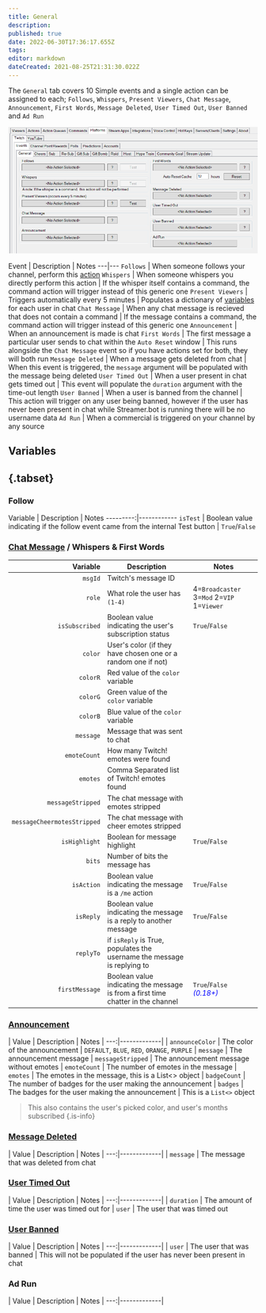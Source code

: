 ```yaml
---
title: General
description: 
published: true
date: 2022-06-30T17:36:17.655Z
tags: 
editor: markdown
dateCreated: 2021-08-25T21:31:30.022Z
---
```


The `General` tab covers 10 Simple events and a single action can be assigned to each; `Follows`, `Whispers`, `Present Viewers`, `Chat Message`, `Announcement`, `First Words`, `Message Deleted`, `User Timed Out`, `User Banned` and `Ad Run`

![twitch-events-general-0110.png](/twitch-events-general-0110.png)

Event | Description | Notes
---|---
`Follows` | When someone follows your channel, perform this [action](Actions)
`Whispers` | When someone whispers you directly perform this action | If the whisper itself contains a command, the command action will trigger instead of this generic one
`Present Viewers` | Triggers automatically every 5 minutes | Populates a dictionary of [variables](/en/Variables#present-viewers) for each user in chat
`Chat Message` | When any chat message is recieved that does not contain a command | If the message contains a command, the command action will trigger instead of this generic one
`Announcement` | When an announcement is made is chat
`First Words` | The first message a particular user sends to chat within the `Auto Reset` window | This runs alongside the `Chat Message` event so if you have actions set for both, they will both run
`Message Deleted` | When a message gets deleted from chat | When this event is triggered, the `message` argument will be populated with the message being deleted
`User Timed Out` | When a user present in chat gets timed out | This event will populate the `duration` argument with the time-out length
`User Banned` | When a user is banned from the channel | This action will trigger on any user being banned, however if the user has never been present in chat while Streamer.bot is running there will be no username data
`Ad Run` | When a commercial is triggered on your channel by any source


## Variables 
## {.tabset}
### Follow
Variable | Description | Notes
---------:|------------
`isTest` | Boolean value indicating if the follow event came from the internal Test button | `True`/`False` 

### [Chat Message](/en/Events/General) / Whispers & First Words

Variable | Description| Notes
---------:|------------|---
`msgId` | Twitch's message ID 
`role` | What role the user has `(1-4)` | 4=`Broadcaster` 3=`Mod` 2=`VIP` 1=`Viewer`
`isSubscribed` | Boolean value indicating the user's subscription status |  `True`/`False`
`color` | User's color (if they have chosen one or a random one if not)
`colorR` | Red value of the `color` variable
`colorG` | Green value of the `color` variable
`colorB` | Blue value of the `color` variable
`message` | Message that was sent to chat
`emoteCount` | How many Twitch! emotes were found
`emotes` | Comma Separated list of Twitch! emotes found
`messageStripped` | The chat message with emotes stripped
`messageCheermotesStripped` | The chat message with cheer emotes stripped
`isHighlight` | Boolean for message highlight | `True`/`False`
`bits` | Number of bits the message has
`isAction` | Boolean value indicating the message is a `/me` action | `True`/`False`
`isReply`| Boolean value indicating the message is a reply to another message | `True`/`False` 
`replyTo`| if `isReply` is True, populates the username the message is replying to
`firstMessage` | Boolean value indicating the message is from a first time chatter in the channel | `True`/`False` <span style="color:blue">*(0.18+)*</span>

### [Announcement](/en/Twitch/Announcement)

| Value | Description | Notes
|   ---:|-------------|
| `announceColor` | The color of the announcement | `DEFAULT`, `BLUE`, `RED`, `ORANGE`, `PURPLE`
| `message` | The announcement message
| `messageStripped` | The announcement message without emotes
| `emoteCount` | The number of emotes in the message
| `emotes` | The emotes in the message, this is a List<> object
| `badgeCount` | The number of badges for the user making the announcement
| `badges` | The badges for the user making the announcement | This is a `List<>` object

> This also contains the user's picked color, and user's months subscribed
{.is-info}

### [Message Deleted](/en/Events/General)

| Value | Description | Notes
|   ---:|-------------|
| `message` | The message that was deleted from chat

### [User Timed Out](/en/Events/General)

| Value | Description | Notes
|   ---:|-------------|
| `duration` | The amount of time the user was timed out for
| `user` | The user that was timed out 

### [User Banned](/en/Events/General)

| Value | Description | Notes
|   ---:|-------------|
| `user` | The user that was banned | This will not be populated if the user has never been present in chat

### Ad Run

| Value | Description | Notes
|   ---:|-------------|


